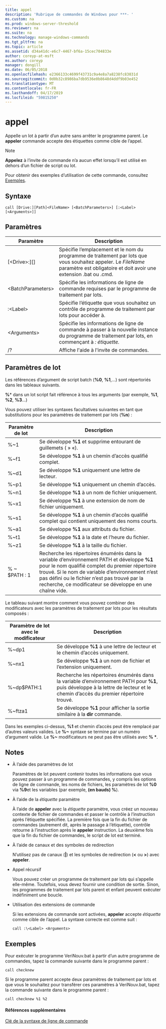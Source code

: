 ```yaml
---
title: appel
description: 'Rubrique de commandes de Windows pour ***- '
ms.custom: na
ms.prod: windows-server-threshold
ms.reviewer: na
ms.suite: na
ms.technology: manage-windows-commands
ms.tgt_pltfrm: na
ms.topic: article
ms.assetid: d34a41dc-e6c7-4467-bf6a-15cec704833e
author: coreyp-at-msft
ms.author: coreyp
manager: dongill
ms.date: 06/05/2018
ms.openlocfilehash: e2366133c4699f43731c9a4e8a7a8238fc83031d
ms.sourcegitcommit: 0d0b32c8986ba7db9536e0b8648d4ddf9b03e452
ms.translationtype: MT
ms.contentlocale: fr-FR
ms.lasthandoff: 04/17/2019
ms.locfileid: "59815250"
---
```

# <a name="call"></a>appel



Appelle un lot à partir d’un autre sans arrêter le programme parent. Le **appeler** commande accepte des étiquettes comme cible de l’appel.

> [!NOTE]
> **Appelez** à l’invite de commande n’a aucun effet lorsqu’il est utilisé en dehors d’un fichier de script ou lot.

Pour obtenir des exemples d’utilisation de cette commande, consultez [Exemples](#BKMK_examples).

## <a name="syntax"></a>Syntaxe

```
call [Drive:][Path]<FileName> [<BatchParameters>] [:<Label> [<Arguments>]]
```

## <a name="parameters"></a>Paramètres

|Paramètre|Description|
|---------|-----------|
|[\<Drive>:][<Path>]<FileName>|Spécifie l’emplacement et le nom du programme de traitement par lots que vous souhaitez appeler. Le *FileName* paramètre est obligatoire et doit avoir une extension .bat ou .cmd.|
|\<BatchParameters>|Spécifie les informations de ligne de commande requises par le programme de traitement par lots.|
|:\<Label>|Spécifie l’étiquette que vous souhaitez un contrôle de programme de traitement par lots pour accéder à.|
|\<Arguments>|Spécifie les informations de ligne de commande à passer à la nouvelle instance du programme de traitement par lots, en commençant à *: étiquette.*|
|/?|Affiche l'aide à l'invite de commandes.|

## <a name="batch-parameters"></a>Paramètres de lot

Les références d’argument de script batch (**%0**, **%1**,...) sont répertoriés dans les tableaux suivants.

**%*** dans un lot script fait référence à tous les arguments (par exemple, **%1**, **%2**, **%3**...)

Vous pouvez utiliser les syntaxes facultatives suivantes en tant que substitutions pour les paramètres de traitement par lots (**%n**) :

|Paramètre de lot|Description|
|---------------|-----------|
|%~1|Se développe **%1** et supprime entourant de guillemets ( » «).|
|%~f1|Se développe **%1** à un chemin d’accès qualifié complet.|
|%~d1|Se développe **%1** uniquement une lettre de lecteur.|
|%~p1|Se développe **%1** uniquement un chemin d’accès.|
|%~n1|Se développe **%1** à un nom de fichier uniquement.|
|%~x1|Se développe **%1** à une extension de nom de fichier uniquement.|
|%~s1|Se développe **%1** à un chemin d’accès qualifié complet qui contient uniquement des noms courts.|
|%~a1|Se développe **%1** aux attributs du fichier.|
|%~t1|Se développe **%1** à la date et l’heure du fichier.|
|%~z1|Se développe **%1** à la taille du fichier.|
|% ~ $PATH : 1|Recherche les répertoires énumérés dans la variable d’environnement PATH et développe **%1** pour le nom qualifié complet du premier répertoire trouvé. Si le nom de variable d’environnement n’est pas défini ou le fichier n’est pas trouvé par la recherche, ce modificateur se développe en une chaîne vide.|

Le tableau suivant montre comment vous pouvez combiner des modificateurs avec les paramètres de traitement par lots pour les résultats composés :

|Paramètre de lot avec le modificateur|Description|
|-----------------------------|-----------|
|%~dp1|Se développe **%1** à une lettre de lecteur et le chemin d’accès uniquement.|
|%~nx1|Se développe **%1** à un nom de fichier et l’extension uniquement.|
|%~dp$PATH:1|Recherche les répertoires énumérés dans la variable d’environnement PATH pour **%1**, puis développe à la lettre de lecteur et le chemin d’accès du premier répertoire trouvé.|
|%~ftza1|Se développe **%1** pour afficher la sortie similaire à la **dir** commande.|

Dans les exemples ci-dessus, **%1** et chemin d’accès peut être remplacé par d’autres valeurs valides. Le **%~** syntaxe se termine par un numéro d’argument valide. Le **%~** modificateurs ne peut pas être utilisés avec **% \***.

## <a name="remarks"></a>Notes

-   À l’aide des paramètres de lot

    Paramètres de lot peuvent contenir toutes les informations que vous pouvez passer à un programme de commandes, y compris les options de ligne de commande, les noms de fichiers, les paramètres de lot **%0** via **%9**et les variables (par exemple, **(en bauds) %**).
-   À l’aide de la *étiquette* paramètre

    À l’aide de **appeler** avec la *étiquette* paramètre, vous créez un nouveau contexte de fichier de commandes et passer le contrôle à l’instruction après l’étiquette spécifiée. La première fois que la fin du fichier de commandes (autrement dit, après le passage à l’étiquette), contrôle retourne à l’instruction après le **appeler** instruction. La deuxième fois que la fin du fichier de commandes, le script de lot est terminé.
-   À l’aide de canaux et des symboles de redirection

    N’utilisez pas de canaux (**|**) et les symboles de redirection (**<** ou **>**) avec **appeler**.
-   Appel récursif

    Vous pouvez créer un programme de traitement par lots qui s’appelle elle-même. Toutefois, vous devez fournir une condition de sortie. Sinon, les programmes de traitement par lots parent et enfant peuvent exécuter indéfiniment une boucle.
-   Utilisation des extensions de commande

    Si les extensions de commande sont activées, **appeler** accepte *étiquette* comme cible de l’appel. La syntaxe correcte est comme suit :

    `call :\<Label> <Arguments>`

## <a name="BKMK_examples"></a>Exemples

Pour exécuter le programme VeriNouv.bat à partir d’un autre programme de commandes, tapez la commande suivante dans le programme parent :
```
call checknew
```
Si le programme parent accepte deux paramètres de traitement par lots et que vous le souhaitez pour transférer ces paramètres à VeriNouv.bat, tapez la commande suivante dans le programme parent :
```
call checknew %1 %2
```

#### <a name="additional-references"></a>Références supplémentaires

[Clé de la syntaxe de ligne de commande](command-line-syntax-key.md)